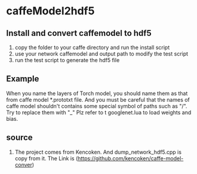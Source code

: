 # caffeModel2hdf5
## Install and convert caffemodel to  hdf5 
1. copy the folder to your caffe directory and run the install script
2. use your network caffemodel and output path to modify the test script 
3. run the test script to generate the hdf5 file
## Example
When you name the layers of Torch model, you should name them as that from caffe model \*.prototxt file.
And you must be careful that the names of caffe model shouldn't contains some special symbol of paths such as "/". Try 
to replace them with "\_"
Plz refer to t googlenet.lua to load weights and bias.
## source 
1. The project comes from Kencoken. And dump_network_hdf5.cpp is copy from it. The Link is (https://github.com/kencoken/caffe-model-conver)

